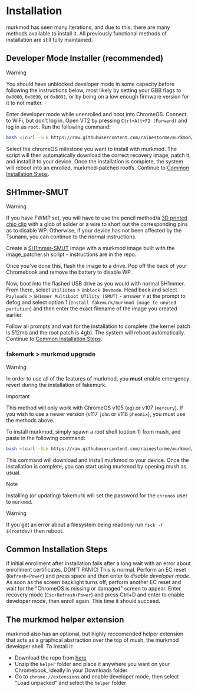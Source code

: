 # Installation

murkmod has seen many iterations, and due to this, there are many methods available to install it. All previously functional methods of installation are still fully maintained.

## Developer Mode Installer (recommended)

> [!WARNING]
> You should have unblocked developer mode in some capacity before following the instructions below, most likely by setting your GBB flags to `0x8000`, `0x8090`, or `0x8091`, or by being on a low enough firmware version for it to not matter.

Enter developer mode while unenrolled and boot into ChromeOS. Connect to WiFi, but don't log in. Open VT2 by pressing `Ctrl+Alt+F2 (Forward)` and log in as `root`. Run the following command:

```sh
bash <(curl -SLk https://raw.githubusercontent.com/rainestorme/murkmod/main/murkmod-devmode.sh)
```

Select the chromeOS milestone you want to install with murkmod. The script will then automatically download the correct recovery image, patch it, and install it to your device. Once the installation is complete, the system will reboot into an enrolled, murkmod-patched rootfs. Continue to [Common Installation Steps](#common-installation-steps).

## SH1mmer-SMUT

> [!WARNING]
> If you have FWMP set, you will have to use the pencil method/a [3D printed chip clip](https://www.tinkercad.com/things/kWIgDztbX4s-soic-8-on-motherboard-stealth-chip-clip) with a glob of solder or a wire to short out the corresponding pins as to disable WP. Otherwise, if your device has not been affected by the Tsunami, you can continue to the normal instructions.

Create a [SH1mmer-SMUT](https://github.com/cognito-inc-real/sh1mmer-smut) image with a murkmod image built with the image_patcher.sh script - instructions are in the repo.

Once you've done this, flash the image to a drive. Pop off the back of your Chromebook and remove the battery to disable WP.

Now, boot into the flashed USB drive as you would with normal SH1mmer. From there, select `Utiliites` > `Unblock Devmode`. Head back and select `Payloads` > `SH1mmer Multiboot UTility (SMUT)` - answer `Y` at the prompt to defog and select option 1 (`Install fakemurk/murkmod image to unused partition`) and then enter the exact filename of the image you created earlier.

Follow all prompts and wait for the installation to complete (the kernel patch is 512mb and the root patch is 4gb). The system will reboot automatically. Continue to [Common Installation Steps](#common-installation-steps).

### fakemurk > murkmod upgrade

> [!WARNING]
> In order to use all of the features of murkmod, you **must** enable emergency revert during the installation of fakemurk.

> [!IMPORTANT]
> This method will only work with ChromeOS v105 (`og`) or v107 (`mercury`). If you wish to use a newer version (v117 `john` or v118 `pheonix`), you must use the methods above.

To install murkmod, simply spawn a root shell (option 1) from mush, and paste in the following command:

```sh
bash <(curl -SLk https://raw.githubusercontent.com/rainestorme/murkmod/main/murkmod.sh)
```

This command will download and install murkmod to your device. Once the installation is complete, you can start using murkmod by opening mush as usual.

> [!NOTE]
> Installing (or updating) fakemurk will set the password for the `chronos` user to `murkmod`.

> [!WARNING]
> If you get an error about a filesystem being readonly run `fsck -f $(rootdev)` then reboot.

## Common Installation Steps

If initial enrollment after installation fails after a long wait with an error about enrollment certificates, DON'T PANIC! This is normal. Perform an EC reset (`Refresh+Power`) and press space and then enter to *disable developer mode*. As soon as the screen backlight turns off, perform another EC reset and wait for the "ChromeOS is missing or damaged" screen to appear. Enter recovery mode (`Esc+Refresh+Power`) and press Ctrl+D and enter to enable developer mode, then enroll again. This time it should succeed.

## The murkmod helper extension

murkmod also has an optional, but highly reccomended helper extension that acts as a graphical abstraction over the top of mush, the murkmod developer shell. To install it:

- Download the repo from [here](https://codeload.github.com/rainestorme/murkmod/zip/refs/heads/main)
- Unzip the `helper` folder and place it anywhere you want on your Chromebook, ideally in your Downloads folder
- Go to `chrome://extensions` and enable developer mode, then select "Load unpacked" and select the `helper` folder

